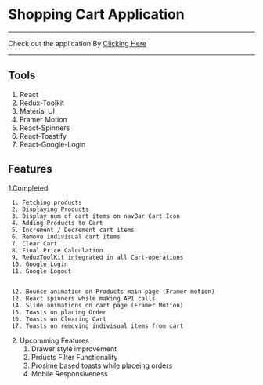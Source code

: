 # Shopping Cart Application

---

Check out the application
By [Clicking Here](https://suman196pokhrel.github.io/Shopping-Cart/)

---

## Tools
1. React
2. Redux-Toolkit
3. Material UI
4. Framer Motion
5. React-Spinners
6. React-Toastify
7. React-Google-Login

## Features
1.Completed
     
     1. Fetching products
     2. Displaying Products
     3. Display num of cart items on navBar Cart Icon
     4. Adding Products to Cart
     5. Increment / Decrement cart items
     6. Remove indivisual cart items
     7. Clear Cart
     8. Final Price Calculation
     9. ReduxToolKit integrated in all Cart-operations
     10. Google Login
     11. Google Logout

     
     12. Bounce animation on Products main page (Framer motion)
     12. React spinners while making API calls
     14. Slide animations on cart page (Framer Motion)
     15. Toasts on placing Order 
     16. Toasts on Clearing Cart
     17. Toasts on removing indivisual items from cart


2. Upcomming Features
     1. Drawer style improvement
     2. Prducts Filter Functionality
     3. Prosime based toasts while placeing orders
     4. Mobile Responsiveness
 



